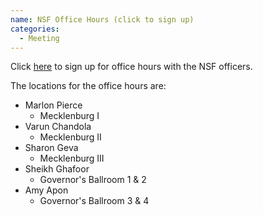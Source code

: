 ```yaml
---
name: NSF Office Hours (click to sign up)
categories:
  - Meeting
---
```


Click [here](https://docs.google.com/spreadsheets/d/1NIoRWUY_T4eAq0fyK7Gmyz_SnMZ_miQ_sG7bCSQC4hM/edit?usp=sharing) to sign up for office hours with the NSF officers.

The locations for the office hours are:

- Marlon Pierce
  - Mecklenburg I
- Varun Chandola
  - Mecklenburg II
- Sharon Geva
  - Mecklenburg III
- Sheikh Ghafoor
  - Governor's Ballroom 1 & 2
- Amy Apon
  - Governor's Ballroom 3 & 4